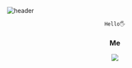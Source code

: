 ![header](https://capsule-render.vercel.app/api?type=cylinder&color=0:203089,100:203089&height=200&section=header&text=@Seopject&fontColor=E6F3D6&fontSize=70&fontAlign=70&fontAlignY=60&animation=twinkling)  

<df/>

<div align="center">

  ```
  Hello🖐
  ```
  <df/>
 
  
  
  
  ### Me  
  <a href="https://www.instagram.com/seopject/" target="_blank"><img src="https://img.shields.io/badge/Instagram-833AB4?style=flat-square&logo=Instagram&logoColor=white"/></a>
 
  
